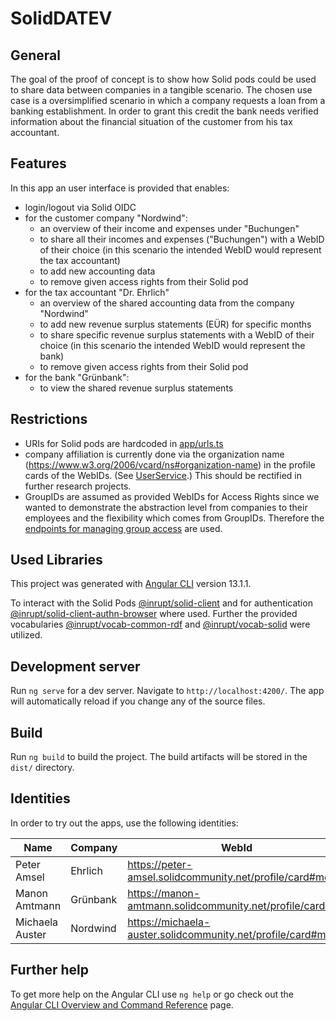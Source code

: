 # SolidDATEV

## General

The goal of the proof of concept is to show how Solid pods could be used to share data between companies in a tangible scenario. The chosen use case is a oversimplified scenario in which a company requests a loan from a banking establishment. In order to grant this credit the bank needs verified information about the financial situation of the customer from his tax accountant.

## Features

In this app an user interface is provided that enables:
- login/logout via Solid OIDC
- for the customer company "Nordwind":
  - an overview of their income and expenses under "Buchungen"
  - to share all their incomes and expenses ("Buchungen") with a WebID of their choice (in this scenario the intended WebID would represent the tax accountant)
  - to add new accounting data 
  - to remove given access rights from their Solid pod
- for the tax accountant "Dr. Ehrlich"
  - an overview of the shared accounting data from the company "Nordwind"
  - to add new revenue surplus statements (EÜR) for specific months
  - to share specific revenue surplus statements with a WebID  of their choice (in this scenario the intended WebID would represent the bank)
  - to remove given access rights from their Solid pod
- for the bank "Grünbank":
  - to view the shared revenue surplus statements

## Restrictions

- URIs for Solid pods are hardcoded in [app/urls.ts](https://github.com/wintechis/DATEV-Solid-PoC-App/blob/master/src/app/urls.ts)
- company affiliation is currently done via the organization name (https://www.w3.org/2006/vcard/ns#organization-name) in the profile cards of the WebIDs. (See [UserService](https://github.com/wintechis/DATEV-Solid-PoC-App/blob/master/src/app/auth/services/user.service.ts).) This should be rectified in further research projects.
- GroupIDs are assumed as provided WebIDs for Access Rights since we wanted to demonstrate the abstraction level from companies to their employees and the flexibility which comes from GroupIDs. Therefore the [endpoints for managing group access](https://docs.inrupt.com/developer-tools/api/javascript/solid-client/modules/acl_group.html) are used. 

## Used Libraries

This project was generated with [Angular CLI](https://github.com/angular/angular-cli) version 13.1.1.

To interact with the Solid Pods [@inrupt/solid-client](https://www.npmjs.com/package/@inrupt/solid-client) and for authentication [@inrupt/solid-client-authn-browser](https://www.npmjs.com/package/@inrupt/solid-client-authn-browser) where used. Further the provided vocabularies [@inrupt/vocab-common-rdf](https://www.npmjs.com/package/@inrupt/vocab-common-rdf) and [@inrupt/vocab-solid](https://www.npmjs.com/package/@inrupt/vocab-solid) were utilized.

## Development server

Run `ng serve` for a dev server. Navigate to `http://localhost:4200/`. The app will automatically reload if you change any of the source files.

## Build

Run `ng build` to build the project. The build artifacts will be stored in the `dist/` directory.

## Identities

In order to try out the apps, use the following identities:

| Name | Company | WebId | Username | Password |
|------|---------|-------|----------|----------|
| Peter Amsel| Ehrlich | https://peter-amsel.solidcommunity.net/profile/card#me | peter-amsel | PeterAms3l# |
| Manon Amtmann | Grünbank | https://manon-amtmann.solidcommunity.net/profile/card#me | manon-amtmann | ManonAmtm4nn# |
| Michaela Auster | Nordwind | https://michaela-auster.solidcommunity.net/profile/card#me | michaela-auster | MichaelaAust3r# |

## Further help

To get more help on the Angular CLI use `ng help` or go check out the [Angular CLI Overview and Command Reference](https://angular.io/cli) page.

